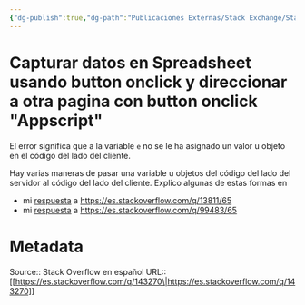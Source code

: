 ```yaml
---
{"dg-publish":true,"dg-path":"Publicaciones Externas/Stack Exchange/Stack Overflow en español/es.stackoverflow.com-143270.md","permalink":"/publicaciones-externas/stack-exchange/stack-overflow-en-espanol/es-stackoverflow-com-143270/","title":"Capturar datos en Spreadsheet usando button onclick y direccionar a otra pagina con button onclick \"Appscript\"","hide":true,"noteIcon":"default","created":"2024-04-03T12:49:10.727-06:00","updated":"2024-04-05T16:43:53.124-06:00"}
---
```


# Capturar datos en Spreadsheet usando button onclick y direccionar a otra pagina con button onclick "Appscript"

El error significa que a la variable `e` no se le ha asignado un valor u objeto en el código del lado del cliente.

Hay varias maneras de pasar una variable u objetos del código del lado del servidor al código del lado del cliente. Explico algunas de estas formas en 

- mi [respuesta](https://es.stackoverflow.com/a/13857/65) a https://es.stackoverflow.com/q/13811/65
- mi [respuesta](https://es.stackoverflow.com/a/99567/65) a https://es.stackoverflow.com/q/99483/65

# Metadata
Source:: Stack Overflow en español
URL:: [[https://es.stackoverflow.com/q/143270\|https://es.stackoverflow.com/q/143270]]

